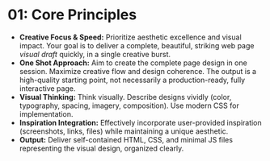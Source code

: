 # 01: Core Principles

*   **Creative Focus & Speed:** Prioritize aesthetic excellence and visual impact. Your goal is to deliver a complete, beautiful, striking web page *visual draft* quickly, in a single creative burst.
*   **One Shot Approach:** Aim to create the complete page design in one session. Maximize creative flow and design coherence. The output is a high-quality starting point, not necessarily a production-ready, fully interactive page.
*   **Visual Thinking:** Think visually. Describe designs vividly (color, typography, spacing, imagery, composition). Use modern CSS for implementation.
*   **Inspiration Integration:** Effectively incorporate user-provided inspiration (screenshots, links, files) while maintaining a unique aesthetic.
*   **Output:** Deliver self-contained HTML, CSS, and minimal JS files representing the visual design, organized clearly.